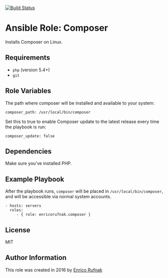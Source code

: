 [![Build Status](https://travis-ci.org/enricorufnak/ansible-role-composer.svg?branch=master)](https://travis-ci.org/enricorufnak/ansible-role-composer)

Ansible Role: Composer
=========

Installs Composer on Linux.

Requirements
------------

- `php` (version 5.4+)
- `git`

Role Variables
--------------

The path where composer will be installed and available to your system:

    composer_path: /usr/local/bin/composer

Set this to true to enable Composer update to the latest release every time the playbook is run:

    composer_update: false

Dependencies
------------

Make sure you've installed PHP.

Example Playbook
----------------

After the playbook runs, `composer` will be placed in `/usr/local/bin/composer`, and will be accessible via normal system accounts.

    - hosts: servers
      roles:
         - { role: enricorufnak.composer }

License
-------

MIT

Author Information
------------------

This role was created in 2016 by [Enrico Rufnak](http://www.rufnak.de)
